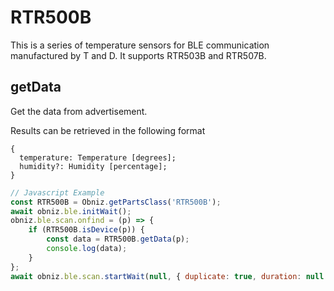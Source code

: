 # RTR500B


This is a series of temperature sensors for BLE communication manufactured by T and D.
It supports RTR503B and RTR507B.


## getData
Get the data from advertisement.

Results can be retrieved in the following format
```
{
  temperature: Temperature [degrees];
  humidity?: Humidity [percentage];
}
````


```javascript
// Javascript Example
const RTR500B = Obniz.getPartsClass('RTR500B');
await obniz.ble.initWait();
obniz.ble.scan.onfind = (p) => {
    if (RTR500B.isDevice(p)) {
        const data = RTR500B.getData(p);
        console.log(data);
    }
};
await obniz.ble.scan.startWait(null, { duplicate: true, duration: null });
```
